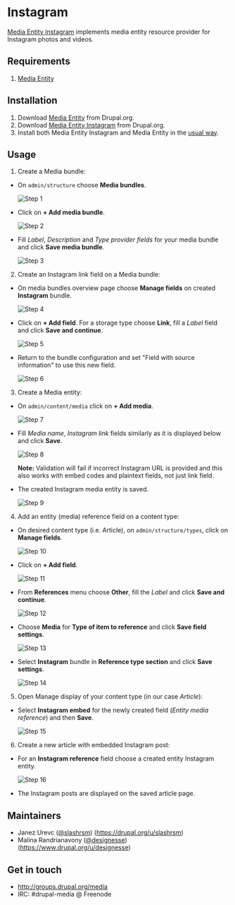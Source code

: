 # Instagram

[Media Entity Instagram](https://drupal.org/project/media_entity_instagram) implements media entity resource provider for Instagram photos and videos.

## Requirements

1. [Media Entity](https://www.drupal.org/project/media_entity)

## Installation

1. Download [Media Entity](https://www.drupal.org/project/media_entity) from Drupal.org.
2. Download [Media Entity Instagram](https://drupal.org/project/media_entity_instagram) from Drupal.org.
3. Install both Media Entity Instagram and Media Entity in the [usual way](https://www.drupal.org/documentation/install/modules-themes/modules-8).

## Usage

1. Create a Media bundle:
  * On `admin/structure` choose **Media bundles**.

    ![Step 1](images/instagram/step_1.png)
  * Click on **+ Add media bundle**.

    ![Step 2](images/instagram/step_2.png)
  * Fill *Label*, *Description* and *Type provider fields* for your media bundle and click **Save media bundle**.

    ![Step 3](images/instagram/step_3.png)
2. Create an Instagram link field on a Media bundle:
  * On media bundles overview page choose **Manage fields** on created **Instagram** bundle.

    ![Step 4](images/instagram/step_4.png)
  * Click on **+ Add field**. For a storage type choose **Link**, fill a *Label* field and click **Save and continue**.

    ![Step 5](images/instagram/step_5.png)
  * Return to the bundle configuration and set "Field with source information" to use this new field.

    ![Step 6](images/instagram/step_6.png)
3. Create a Media entity:
  * On `admin/content/media` click on **+ Add media**.

    ![Step 7](images/instagram/step_7.png)
  * Fill *Media name*, *Instagram link* fields similarly as it is displayed below and click **Save**.

    ![Step 8](images/instagram/step_8.png)

    **Note:** Validation will fail if incorrect Instagram URL is provided and this also works with embed codes and plaintext fields, not just link field.
  * The created Instagram media entity is saved.

    ![Step 9](images/instagram/step_9.png)
4. Add an entity (media) reference field on a content type:
  * On desired content type (i.e. Article), on `admin/structure/types`, click on **Manage fields**.

    ![Step 10](images/instagram/step_10.png)
  * Click on **+ Add field**.

    ![Step 11](images/instagram/step_11.png)
  * From **References** menu choose **Other**, fill the *Label* and click **Save and continue**.

    ![Step 12](images/instagram/step_12.png)
  * Choose **Media** for **Type of item to reference** and click **Save field settings**.

    ![Step 13](images/instagram/step_13.png)
  * Select **Instagram** bundle in **Reference type section** and click **Save settings**.

    ![Step 14](images/instagram/step_14.png)
5. Open Manage display of your content type (in our case *Article*):
  * Select **Instagram embed** for the newly created field (*Entity media reference*) and then **Save**.

    ![Step 15](images/instagram/step_15.png)
6. Create a new article with embedded Instagram post:
  * For an **Instagram reference** field choose a created entity Instagram entity.

    ![Step 16](images/instagram/step_16.png)
  * The Instagram posts are displayed on the saved article page.

## Maintainers
- Janez Urevc ([@slashrsm](https://github.com/slashrsm)) (https://drupal.org/u/slashrsm)
- Malina Randrianavony ([@designesse](https://github.com/designesse/)) (https://www.drupal.org/u/designesse)

## Get in touch
- http://groups.drupal.org/media
- IRC: #drupal-media @ Freenode
